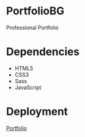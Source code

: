 # PortfolioBG
Professional Portfolio

# Dependencies

* HTML5
* CSS3
* Sass
* JavaScript

# Deployment

[Portfolio](https://banesag.github.io/PortfolioBG/)
